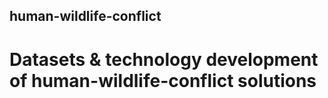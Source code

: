 ## human-wildlife-conflict
# Datasets &amp; technology development of human-wildlife-conflict solutions
